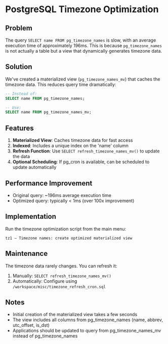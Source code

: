 # PostgreSQL Timezone Optimization

## Problem
The query `SELECT name FROM pg_timezone_names` is slow, with an average execution time of approximately 196ms. 
This is because `pg_timezone_names` is not actually a table but a view that dynamically generates timezone data.

## Solution
We've created a materialized view (`pg_timezone_names_mv`) that caches the timezone data. 
This reduces query time dramatically:

```sql
-- Instead of:
SELECT name FROM pg_timezone_names;

-- Use:
SELECT name FROM pg_timezone_names_mv;
```

## Features
1. **Materialized View**: Caches timezone data for fast access
2. **Indexed**: Includes a unique index on the 'name' column
3. **Refresh Function**: Use `SELECT refresh_timezone_names_mv()` to update the data
4. **Optional Scheduling**: If pg_cron is available, can be scheduled to update automatically

## Performance Improvement
- Original query: ~196ms average execution time
- Optimized query: typically < 1ms (over 100x improvement)

## Implementation
Run the timezone optimization script from the main menu:
```
tz1 – Timezone names: create optimized materialized view
```

## Maintenance
The timezone data rarely changes. You can refresh it:
1. Manually: `SELECT refresh_timezone_names_mv()`
2. Automatically: Configure using `/workspace/misc/timezone_refresh_cron.sql`

## Notes
- Initial creation of the materialized view takes a few seconds
- The view includes all columns from pg_timezone_names (name, abbrev, utc_offset, is_dst)
- Applications should be updated to query from pg_timezone_names_mv instead of pg_timezone_names